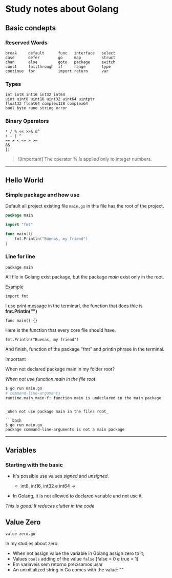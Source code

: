 # Study notes about Golang

## Basic condepts

### Reserved Words

```
break     default      func   interface   select
case      defer        go     map         struct 
chan      else         goto   package     switch
const     fallthrough  if     range       type
continue  for          import return      var
```

### Types 

```
int int8 int16 int32 int64
uint uint8 uint16 uint32 uint64 uintptr
float32 float64 complex128 complex64
bool byte rune string error
```


### Binary Operators

```
* / % << >>& &^
+ - | ^
== ≠ < <= > >=
&&
||
```
> ![Important]
> The operator % is applied only to integer numbers.

---
## Hello World

### Simple package and how use

Default all project existing file `main.go` in this file has the root of the project.


```go
package main

import "fmt"

func main(){
    fmt.Println("Buenas, my friend")
}
```

### Line for line

```package main``` 

All file in Golang exist package, but the package *main* exist only in the root.

[Example](simple-packages-and-main)

```import fmt```

I use print message in the terminarl, the function that does thie is **fmt.Println("")**


```func main() {}```

Here  is the function that every core file should have.


```fmt.Println("Buenas, my friend")```

And finish, function of the package "fmt" and println phrase in the terminal.

> [!Important]
> When not declared package main in my folder root?
> 

_When not use function main in the file root_


```bash
$ go run main.go 
# command-line-arguments
runtime.main_main·f: function main is undeclared in the main package
``````
```

_When not use package main in the files root_

```bash
$ go run main.go
package command-line-arguments is not a main package
```


---

## Variables

### Starting with the basic


- It's possible use values _signed_ and _unsigned_.
    -  int8, int16, int32 e int64 -> 

- In Golang, it is not allowed to declared variable and not use it.

_This is good! It reduces clutter in the code_

## Value Zero
`value-zero.go`


In my studies about zero:

- When not assign value the variable in Golang assign zero to it;
- Values `bools` adding of the value `false` [false = 0 e true = 1]
- Em variaveis sem retorno precisamos usar
- An uninitialized string in Go comes with the value: ""